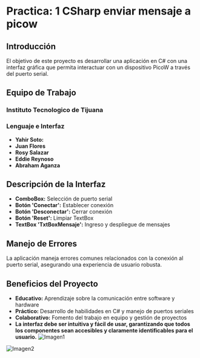 # Practica: 1 CSharp enviar mensaje a picow

## Introducción
El objetivo de este proyecto es desarrollar una aplicación en C# con una interfaz gráfica que permita interactuar con un dispositivo PicoW a través del puerto serial.

## Equipo de Trabajo
### Instituto Tecnologico de Tijuana
### Lenguaje e Interfaz
- **Yahir Soto:** 
- **Juan Flores** 
- **Rosy Salazar** 
- **Eddie Reynoso** 
- **Abraham Aganza**

## Descripción de la Interfaz
- **ComboBox:** Selección de puerto serial
- **Botón 'Conectar':** Establecer conexión
- **Botón 'Desconectar':** Cerrar conexión
- **Botón 'Reset':** Limpiar TextBox
- **TextBox 'TxtBoxMensaje':** Ingreso y despliegue de mensajes

## Manejo de Errores
La aplicación maneja errores comunes relacionados con la conexión al puerto serial, asegurando una experiencia de usuario robusta.

## Beneficios del Proyecto
- **Educativo:** Aprendizaje sobre la comunicación entre software y hardware
- **Práctico:** Desarrollo de habilidades en C# y manejo de puertos seriales
- **Colaborativo:** Fomento del trabajo en equipo y gestión de proyectos
- **La interfaz debe ser intuitiva y fácil de usar, garantizando que todos los componentes sean accesibles y claramente identificables para el usuario.**
![Imagen1](https://github.com/Yahirs19/Practicas-Interfaz-/assets/159850737/491a0d5e-62c7-49d9-97ab-c7d21c31c3f8)

![Imagen2](https://github.com/Yahirs19/Practicas-Interfaz-/assets/159850737/6e5ccdc3-0085-4dfe-b0b9-4d0595000182)

